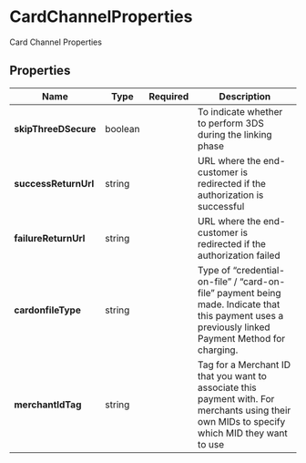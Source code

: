 # CardChannelProperties

Card Channel Properties

## Properties

| Name | Type | Required | Description |
| ------------ | ------------- | ------------- | ------------- |
| **skipThreeDSecure** | boolean |  | To indicate whether to perform 3DS during the linking phase |
**successReturnUrl** | string |  | URL where the end-customer is redirected if the authorization is successful |
**failureReturnUrl** | string |  | URL where the end-customer is redirected if the authorization failed |
**cardonfileType** | string |  | Type of “credential-on-file” / “card-on-file” payment being made. Indicate that this payment uses a previously linked Payment Method for charging. |
**merchantIdTag** | string |  | Tag for a Merchant ID that you want to associate this payment with. For merchants using their own MIDs to specify which MID they want to use |


